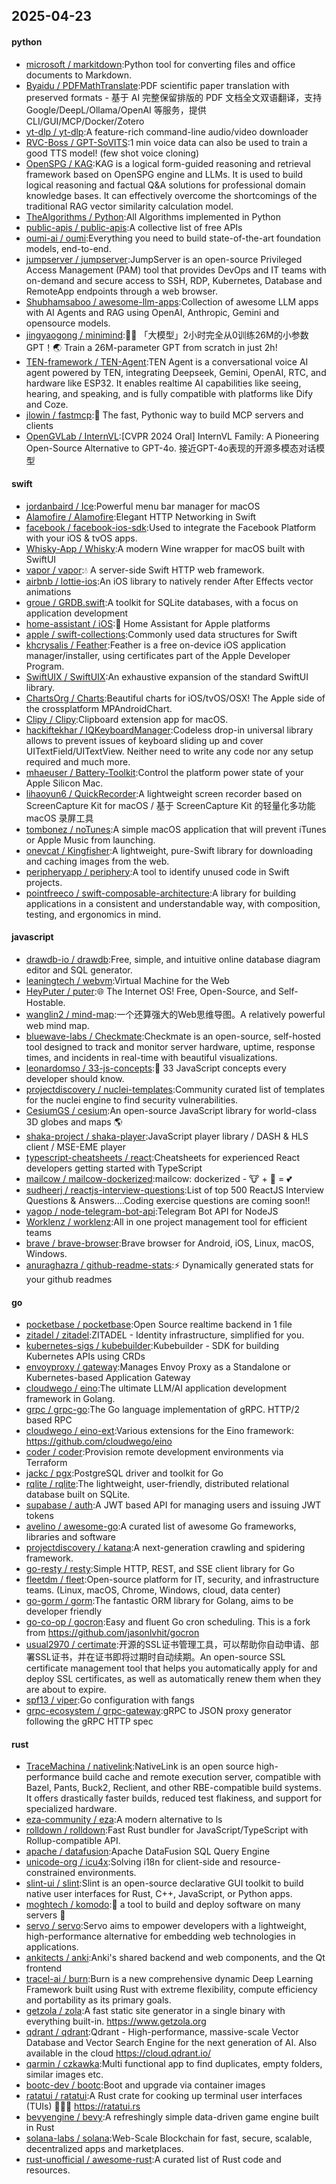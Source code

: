 ## 2025-04-23

#### python
* [microsoft / markitdown](https://github.com/microsoft/markitdown):Python tool for converting files and office documents to Markdown.
* [Byaidu / PDFMathTranslate](https://github.com/Byaidu/PDFMathTranslate):PDF scientific paper translation with preserved formats - 基于 AI 完整保留排版的 PDF 文档全文双语翻译，支持 Google/DeepL/Ollama/OpenAI 等服务，提供 CLI/GUI/MCP/Docker/Zotero
* [yt-dlp / yt-dlp](https://github.com/yt-dlp/yt-dlp):A feature-rich command-line audio/video downloader
* [RVC-Boss / GPT-SoVITS](https://github.com/RVC-Boss/GPT-SoVITS):1 min voice data can also be used to train a good TTS model! (few shot voice cloning)
* [OpenSPG / KAG](https://github.com/OpenSPG/KAG):KAG is a logical form-guided reasoning and retrieval framework based on OpenSPG engine and LLMs. It is used to build logical reasoning and factual Q&A solutions for professional domain knowledge bases. It can effectively overcome the shortcomings of the traditional RAG vector similarity calculation model.
* [TheAlgorithms / Python](https://github.com/TheAlgorithms/Python):All Algorithms implemented in Python
* [public-apis / public-apis](https://github.com/public-apis/public-apis):A collective list of free APIs
* [oumi-ai / oumi](https://github.com/oumi-ai/oumi):Everything you need to build state-of-the-art foundation models, end-to-end.
* [jumpserver / jumpserver](https://github.com/jumpserver/jumpserver):JumpServer is an open-source Privileged Access Management (PAM) tool that provides DevOps and IT teams with on-demand and secure access to SSH, RDP, Kubernetes, Database and RemoteApp endpoints through a web browser.
* [Shubhamsaboo / awesome-llm-apps](https://github.com/Shubhamsaboo/awesome-llm-apps):Collection of awesome LLM apps with AI Agents and RAG using OpenAI, Anthropic, Gemini and opensource models.
* [jingyaogong / minimind](https://github.com/jingyaogong/minimind):🚀🚀 「大模型」2小时完全从0训练26M的小参数GPT！🌏 Train a 26M-parameter GPT from scratch in just 2h!
* [TEN-framework / TEN-Agent](https://github.com/TEN-framework/TEN-Agent):TEN Agent is a conversational voice AI agent powered by TEN, integrating Deepseek, Gemini, OpenAI, RTC, and hardware like ESP32. It enables realtime AI capabilities like seeing, hearing, and speaking, and is fully compatible with platforms like Dify and Coze.
* [jlowin / fastmcp](https://github.com/jlowin/fastmcp):🚀 The fast, Pythonic way to build MCP servers and clients
* [OpenGVLab / InternVL](https://github.com/OpenGVLab/InternVL):[CVPR 2024 Oral] InternVL Family: A Pioneering Open-Source Alternative to GPT-4o. 接近GPT-4o表现的开源多模态对话模型

#### swift
* [jordanbaird / Ice](https://github.com/jordanbaird/Ice):Powerful menu bar manager for macOS
* [Alamofire / Alamofire](https://github.com/Alamofire/Alamofire):Elegant HTTP Networking in Swift
* [facebook / facebook-ios-sdk](https://github.com/facebook/facebook-ios-sdk):Used to integrate the Facebook Platform with your iOS & tvOS apps.
* [Whisky-App / Whisky](https://github.com/Whisky-App/Whisky):A modern Wine wrapper for macOS built with SwiftUI
* [vapor / vapor](https://github.com/vapor/vapor):💧 A server-side Swift HTTP web framework.
* [airbnb / lottie-ios](https://github.com/airbnb/lottie-ios):An iOS library to natively render After Effects vector animations
* [groue / GRDB.swift](https://github.com/groue/GRDB.swift):A toolkit for SQLite databases, with a focus on application development
* [home-assistant / iOS](https://github.com/home-assistant/iOS):📱 Home Assistant for Apple platforms
* [apple / swift-collections](https://github.com/apple/swift-collections):Commonly used data structures for Swift
* [khcrysalis / Feather](https://github.com/khcrysalis/Feather):Feather is a free on-device iOS application manager/installer, using certificates part of the Apple Developer Program.
* [SwiftUIX / SwiftUIX](https://github.com/SwiftUIX/SwiftUIX):An exhaustive expansion of the standard SwiftUI library.
* [ChartsOrg / Charts](https://github.com/ChartsOrg/Charts):Beautiful charts for iOS/tvOS/OSX! The Apple side of the crossplatform MPAndroidChart.
* [Clipy / Clipy](https://github.com/Clipy/Clipy):Clipboard extension app for macOS.
* [hackiftekhar / IQKeyboardManager](https://github.com/hackiftekhar/IQKeyboardManager):Codeless drop-in universal library allows to prevent issues of keyboard sliding up and cover UITextField/UITextView. Neither need to write any code nor any setup required and much more.
* [mhaeuser / Battery-Toolkit](https://github.com/mhaeuser/Battery-Toolkit):Control the platform power state of your Apple Silicon Mac.
* [lihaoyun6 / QuickRecorder](https://github.com/lihaoyun6/QuickRecorder):A lightweight screen recorder based on ScreenCapture Kit for macOS / 基于 ScreenCapture Kit 的轻量化多功能 macOS 录屏工具
* [tombonez / noTunes](https://github.com/tombonez/noTunes):A simple macOS application that will prevent iTunes or Apple Music from launching.
* [onevcat / Kingfisher](https://github.com/onevcat/Kingfisher):A lightweight, pure-Swift library for downloading and caching images from the web.
* [peripheryapp / periphery](https://github.com/peripheryapp/periphery):A tool to identify unused code in Swift projects.
* [pointfreeco / swift-composable-architecture](https://github.com/pointfreeco/swift-composable-architecture):A library for building applications in a consistent and understandable way, with composition, testing, and ergonomics in mind.

#### javascript
* [drawdb-io / drawdb](https://github.com/drawdb-io/drawdb):Free, simple, and intuitive online database diagram editor and SQL generator.
* [leaningtech / webvm](https://github.com/leaningtech/webvm):Virtual Machine for the Web
* [HeyPuter / puter](https://github.com/HeyPuter/puter):🌐 The Internet OS! Free, Open-Source, and Self-Hostable.
* [wanglin2 / mind-map](https://github.com/wanglin2/mind-map):一个还算强大的Web思维导图。A relatively powerful web mind map.
* [bluewave-labs / Checkmate](https://github.com/bluewave-labs/Checkmate):Checkmate is an open-source, self-hosted tool designed to track and monitor server hardware, uptime, response times, and incidents in real-time with beautiful visualizations.
* [leonardomso / 33-js-concepts](https://github.com/leonardomso/33-js-concepts):📜 33 JavaScript concepts every developer should know.
* [projectdiscovery / nuclei-templates](https://github.com/projectdiscovery/nuclei-templates):Community curated list of templates for the nuclei engine to find security vulnerabilities.
* [CesiumGS / cesium](https://github.com/CesiumGS/cesium):An open-source JavaScript library for world-class 3D globes and maps 🌎
* [shaka-project / shaka-player](https://github.com/shaka-project/shaka-player):JavaScript player library / DASH & HLS client / MSE-EME player
* [typescript-cheatsheets / react](https://github.com/typescript-cheatsheets/react):Cheatsheets for experienced React developers getting started with TypeScript
* [mailcow / mailcow-dockerized](https://github.com/mailcow/mailcow-dockerized):mailcow: dockerized - 🐮 + 🐋 = 💕
* [sudheerj / reactjs-interview-questions](https://github.com/sudheerj/reactjs-interview-questions):List of top 500 ReactJS Interview Questions & Answers....Coding exercise questions are coming soon!!
* [yagop / node-telegram-bot-api](https://github.com/yagop/node-telegram-bot-api):Telegram Bot API for NodeJS
* [Worklenz / worklenz](https://github.com/Worklenz/worklenz):All in one project management tool for efficient teams
* [brave / brave-browser](https://github.com/brave/brave-browser):Brave browser for Android, iOS, Linux, macOS, Windows.
* [anuraghazra / github-readme-stats](https://github.com/anuraghazra/github-readme-stats):⚡ Dynamically generated stats for your github readmes

#### go
* [pocketbase / pocketbase](https://github.com/pocketbase/pocketbase):Open Source realtime backend in 1 file
* [zitadel / zitadel](https://github.com/zitadel/zitadel):ZITADEL - Identity infrastructure, simplified for you.
* [kubernetes-sigs / kubebuilder](https://github.com/kubernetes-sigs/kubebuilder):Kubebuilder - SDK for building Kubernetes APIs using CRDs
* [envoyproxy / gateway](https://github.com/envoyproxy/gateway):Manages Envoy Proxy as a Standalone or Kubernetes-based Application Gateway
* [cloudwego / eino](https://github.com/cloudwego/eino):The ultimate LLM/AI application development framework in Golang.
* [grpc / grpc-go](https://github.com/grpc/grpc-go):The Go language implementation of gRPC. HTTP/2 based RPC
* [cloudwego / eino-ext](https://github.com/cloudwego/eino-ext):Various extensions for the Eino framework: https://github.com/cloudwego/eino
* [coder / coder](https://github.com/coder/coder):Provision remote development environments via Terraform
* [jackc / pgx](https://github.com/jackc/pgx):PostgreSQL driver and toolkit for Go
* [rqlite / rqlite](https://github.com/rqlite/rqlite):The lightweight, user-friendly, distributed relational database built on SQLite.
* [supabase / auth](https://github.com/supabase/auth):A JWT based API for managing users and issuing JWT tokens
* [avelino / awesome-go](https://github.com/avelino/awesome-go):A curated list of awesome Go frameworks, libraries and software
* [projectdiscovery / katana](https://github.com/projectdiscovery/katana):A next-generation crawling and spidering framework.
* [go-resty / resty](https://github.com/go-resty/resty):Simple HTTP, REST, and SSE client library for Go
* [fleetdm / fleet](https://github.com/fleetdm/fleet):Open-source platform for IT, security, and infrastructure teams. (Linux, macOS, Chrome, Windows, cloud, data center)
* [go-gorm / gorm](https://github.com/go-gorm/gorm):The fantastic ORM library for Golang, aims to be developer friendly
* [go-co-op / gocron](https://github.com/go-co-op/gocron):Easy and fluent Go cron scheduling. This is a fork from https://github.com/jasonlvhit/gocron
* [usual2970 / certimate](https://github.com/usual2970/certimate):开源的SSL证书管理工具，可以帮助你自动申请、部署SSL证书，并在证书即将过期时自动续期。An open-source SSL certificate management tool that helps you automatically apply for and deploy SSL certificates, as well as automatically renew them when they are about to expire.
* [spf13 / viper](https://github.com/spf13/viper):Go configuration with fangs
* [grpc-ecosystem / grpc-gateway](https://github.com/grpc-ecosystem/grpc-gateway):gRPC to JSON proxy generator following the gRPC HTTP spec

#### rust
* [TraceMachina / nativelink](https://github.com/TraceMachina/nativelink):NativeLink is an open source high-performance build cache and remote execution server, compatible with Bazel, Pants, Buck2, Reclient, and other RBE-compatible build systems. It offers drastically faster builds, reduced test flakiness, and support for specialized hardware.
* [eza-community / eza](https://github.com/eza-community/eza):A modern alternative to ls
* [rolldown / rolldown](https://github.com/rolldown/rolldown):Fast Rust bundler for JavaScript/TypeScript with Rollup-compatible API.
* [apache / datafusion](https://github.com/apache/datafusion):Apache DataFusion SQL Query Engine
* [unicode-org / icu4x](https://github.com/unicode-org/icu4x):Solving i18n for client-side and resource-constrained environments.
* [slint-ui / slint](https://github.com/slint-ui/slint):Slint is an open-source declarative GUI toolkit to build native user interfaces for Rust, C++, JavaScript, or Python apps.
* [moghtech / komodo](https://github.com/moghtech/komodo):🦎 a tool to build and deploy software on many servers 🦎
* [servo / servo](https://github.com/servo/servo):Servo aims to empower developers with a lightweight, high-performance alternative for embedding web technologies in applications.
* [ankitects / anki](https://github.com/ankitects/anki):Anki's shared backend and web components, and the Qt frontend
* [tracel-ai / burn](https://github.com/tracel-ai/burn):Burn is a new comprehensive dynamic Deep Learning Framework built using Rust with extreme flexibility, compute efficiency and portability as its primary goals.
* [getzola / zola](https://github.com/getzola/zola):A fast static site generator in a single binary with everything built-in. https://www.getzola.org
* [qdrant / qdrant](https://github.com/qdrant/qdrant):Qdrant - High-performance, massive-scale Vector Database and Vector Search Engine for the next generation of AI. Also available in the cloud https://cloud.qdrant.io/
* [qarmin / czkawka](https://github.com/qarmin/czkawka):Multi functional app to find duplicates, empty folders, similar images etc.
* [bootc-dev / bootc](https://github.com/bootc-dev/bootc):Boot and upgrade via container images
* [ratatui / ratatui](https://github.com/ratatui/ratatui):A Rust crate for cooking up terminal user interfaces (TUIs) 👨‍🍳🐀 https://ratatui.rs
* [bevyengine / bevy](https://github.com/bevyengine/bevy):A refreshingly simple data-driven game engine built in Rust
* [solana-labs / solana](https://github.com/solana-labs/solana):Web-Scale Blockchain for fast, secure, scalable, decentralized apps and marketplaces.
* [rust-unofficial / awesome-rust](https://github.com/rust-unofficial/awesome-rust):A curated list of Rust code and resources.
